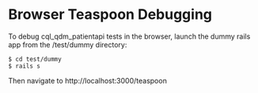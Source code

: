 # Browser Teaspoon Debugging
To debug cql_qdm_patientapi tests in the browser, launch the dummy rails app
from the /test/dummy directory:

```
$ cd test/dummy
$ rails s
```

Then navigate to http://localhost:3000/teaspoon